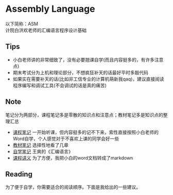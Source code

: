 # Assembly Language

以下简称：ASM  
计院白洪欢老师的汇编语言程序设计基础
## Tips

+ 小白老师讲的非常细致了，没有必要翘课自学(而且内容挺多的，有许多注意点)
+ 期末考试分为上机和理论部分，不想疯狂补天的话最好平时多敲代码
+ 如果实在需要补天的话(比如非工信专业的计算机萌新我qaq)，建议直接阅读程序编写和调试工具(不会调试的话是真的痛苦)
## Note

笔记分为两部分，课程笔记多是零散的知识点和注意点；教材笔记多是知识点的整理汇总
+ [课程笔记](Lesson_Note.md)
一开始听课，但内容挺多的记不下来，索性直接按照小白老师的Word自学，个人感觉对于不喜欢上课的同学会好一些
+ [教材笔记](Textbook_Note.md)
选择性地看了几章
+ [自学笔记](Reading_Note.md)
王爽的《汇编语言》
+ [课程讲义](Lecture_Note.md)
为了方便，我把小白的word文档转成了markdown
## Reading

为了便于自学，你需要适合的阅读顺序。下面是我给出的一些建议。